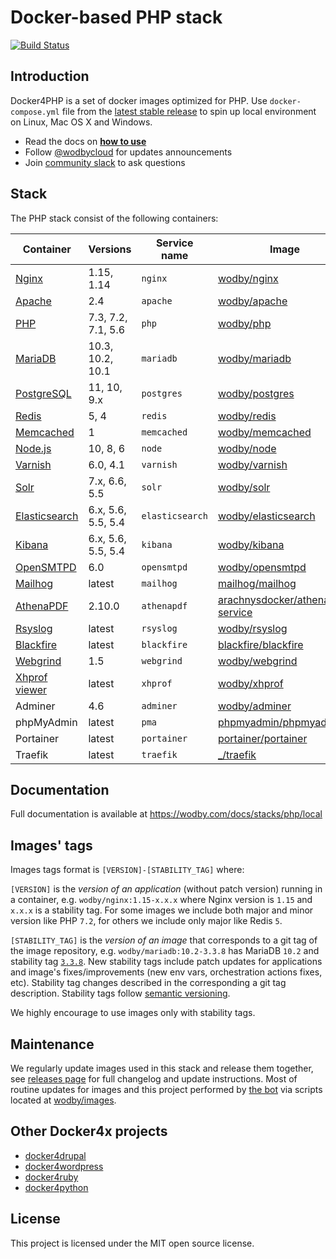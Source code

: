 # Docker-based PHP stack

[![Build Status](https://travis-ci.org/wodby/docker4php.svg?branch=master)](https://travis-ci.org/wodby/docker4php)

## Introduction

Docker4PHP is a set of docker images optimized for PHP. Use `docker-compose.yml` file from the [latest stable release](https://github.com/wodby/docker4php/releases) to spin up local environment on Linux, Mac OS X and Windows. 

* Read the docs on [**how to use**](https://wodby.com/docs/stacks/php/local#usage)
* Follow [@wodbycloud](https://twitter.com/wodbycloud) for updates announcements
* Join [community slack](https://slack.wodby.com) to ask questions

## Stack

The PHP stack consist of the following containers:

| Container       | Versions           | Service name    | Image                              | Default |
| -------------   | ------------------ | --------------- | ---------------------------------- | ------- |
| [Nginx]         | 1.15, 1.14         | `nginx`         | [wodby/nginx]                      | ✓       |
| [Apache]        | 2.4                | `apache`        | [wodby/apache]                     |         |
| [PHP]           | 7.3, 7.2, 7.1, 5.6 | `php`           | [wodby/php]                        |         |
| [MariaDB]       | 10.3, 10.2, 10.1   | `mariadb`       | [wodby/mariadb]                    | ✓       |
| [PostgreSQL]    | 11, 10, 9.x        | `postgres`      | [wodby/postgres]                   |         |
| [Redis]         | 5, 4               | `redis`         | [wodby/redis]                      |         |
| [Memcached]     | 1                  | `memcached`     | [wodby/memcached]                  |         |
| [Node.js]       | 10, 8, 6           | `node`          | [wodby/node]                       |         |
| [Varnish]       | 6.0, 4.1           | `varnish`       | [wodby/varnish]                    |         |
| [Solr]          | 7.x, 6.6, 5.5      | `solr`          | [wodby/solr]                       |         |
| [Elasticsearch] | 6.x, 5.6, 5.5, 5.4 | `elasticsearch` | [wodby/elasticsearch]              |         |
| [Kibana]        | 6.x, 5.6, 5.5, 5.4 | `kibana`        | [wodby/kibana]                     |         |
| [OpenSMTPD]     | 6.0                | `opensmtpd`     | [wodby/opensmtpd]                  |         |
| [Mailhog]       | latest             | `mailhog`       | [mailhog/mailhog]                  | ✓       |
| [AthenaPDF]     | 2.10.0             | `athenapdf`     | [arachnysdocker/athenapdf-service] |         |
| [Rsyslog]       | latest             | `rsyslog`       | [wodby/rsyslog]                    |         |
| [Blackfire]     | latest             | `blackfire`     | [blackfire/blackfire]              |         |
| [Webgrind]      | 1.5                | `webgrind`      | [wodby/webgrind]                   |         |
| [Xhprof viewer] | latest             | `xhprof`        | [wodby/xhprof]                     |         |
| Adminer         | 4.6                | `adminer`       | [wodby/adminer]                    |         |
| phpMyAdmin      | latest             | `pma`           | [phpmyadmin/phpmyadmin]            |         |
| Portainer       | latest             | `portainer`     | [portainer/portainer]              | ✓       |
| Traefik         | latest             | `traefik`       | [_/traefik]                        | ✓       |

## Documentation

Full documentation is available at https://wodby.com/docs/stacks/php/local

## Images' tags

Images tags format is `[VERSION]-[STABILITY_TAG]` where:

`[VERSION]` is the _version of an application_ (without patch version) running in a container, e.g. `wodby/nginx:1.15-x.x.x` where Nginx version is `1.15` and `x.x.x` is a stability tag. For some images we include both major and minor version like PHP `7.2`, for others we include only major like Redis `5`. 

`[STABILITY_TAG]` is the _version of an image_ that corresponds to a git tag of the image repository, e.g. `wodby/mariadb:10.2-3.3.8` has MariaDB `10.2` and stability tag [`3.3.8`](https://github.com/wodby/mariadb/releases/tag/3.3.8). New stability tags include patch updates for applications and image's fixes/improvements (new env vars, orchestration actions fixes, etc). Stability tag changes described in the corresponding a git tag description. Stability tags follow [semantic versioning](https://semver.org/).

We highly encourage to use images only with stability tags.

## Maintenance

We regularly update images used in this stack and release them together, see [releases page](https://github.com/wodby/docker4php/releases) for full changelog and update instructions. Most of routine updates for images and this project performed by [the bot](https://github.com/wodbot) via scripts located at [wodby/images](https://github.com/wodby/images).

## Other Docker4x projects

* [docker4drupal](https://github.com/wodby/docker4drupal)
* [docker4wordpress](https://github.com/wodby/docker4wordpress)
* [docker4ruby](https://github.com/wodby/docker4ruby)
* [docker4python](https://github.com/wodby/docker4python)

## License

This project is licensed under the MIT open source license.

[Apache]: https://wodby.com/docs/stacks/php/containers#apache
[AthenaPDF]: https://wodby.com/docs/stacks/php/containers#athenapdf
[Blackfire]: https://wodby.com/docs/stacks/php/containers#blackfire
[Elasticsearch]: https://wodby.com/docs/stacks/elasticsearch
[Kibana]: https://wodby.com/docs/stacks/elasticsearch
[Mailhog]: https://wodby.com/docs/stacks/php/containers#mailhog
[MariaDB]: https://wodby.com/docs/stacks/php/containers#mariadb
[Memcached]: https://wodby.com/docs/stacks/php/containers#memcached
[Nginx]: https://wodby.com/docs/stacks/php/containers#nginx
[Node.js]: https://wodby.com/docs/stacks/php/containers#nodejs
[OpenSMTPD]: https://wodby.com/docs/stacks/php/containers#opensmtpd
[PHP]: https://wodby.com/docs/stacks/php/containers#php
[PostgreSQL]: https://wodby.com/docs/stacks/php/containers#postgresql
[Redis]: https://wodby.com/docs/stacks/php/containers#redis
[Rsyslog]: https://wodby.com/docs/stacks/php/containers#rsyslog
[Solr]: https://wodby.com/docs/stacks/solr
[Varnish]: https://wodby.com/docs/stacks/php/containers#varnish
[Webgrind]: https://wodby.com/docs/stacks/php/containers#webgrind
[XHProf viewer]: https://wodby.com/docs/stacks/php/containers#xhprof-viewer

[_/traefik]: https://hub.docker.com/_/traefik
[arachnysdocker/athenapdf-service]: https://hub.docker.com/r/arachnysdocker/athenapdf-service
[blackfire/blackfire]: https://hub.docker.com/r/blackfire/blackfire
[mailhog/mailhog]: https://hub.docker.com/r/mailhog/mailhog
[phpmyadmin/phpmyadmin]: https://hub.docker.com/r/phpmyadmin/phpmyadmin
[portainer/portainer]: https://hub.docker.com/portainer/portainer
[wodby/adminer]: https://hub.docker.com/r/wodby/adminer
[wodby/apache]: https://github.com/wodby/apache
[wodby/elasticsearch]: https://github.com/wodby/elasticsearch
[wodby/kibana]: https://github.com/wodby/kibana
[wodby/mariadb]: https://github.com/wodby/mariadb
[wodby/memcached]: https://github.com/wodby/memcached
[wodby/nginx]: https://github.com/wodby/nginx
[wodby/node]: https://github.com/wodby/node
[wodby/opensmtpd]: https://github.com/wodby/opensmtpd
[wodby/php]: https://github.com/wodby/php
[wodby/postgres]: https://github.com/wodby/postgres
[wodby/redis]: https://github.com/wodby/redis
[wodby/rsyslog]: https://hub.docker.com/r/wodby/rsyslog
[wodby/solr]: https://github.com/wodby/solr
[wodby/varnish]: https://github.com/wodby/varnish
[wodby/webgrind]: https://hub.docker.com/r/wodby/webgrind
[wodby/xhprof]: https://hub.docker.com/r/wodby/xhprof
